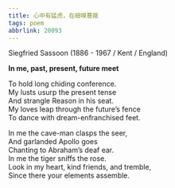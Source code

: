 ```yaml
---
title: 心中有猛虎，在细嗅蔷薇
tags: poem
abbrlink: 20093
---
```


Siegfried Sassoon (1886 - 1967 / Kent / England)

**In me, past, present, future meet**

To hold long chiding conference.  
My lusts usurp the present tense  
And strangle Reason in his seat.  
My loves leap through the future’s fence  
To dance with dream-enfranchised feet.  

In me the cave-man clasps the seer,  
And garlanded Apollo goes  
Chanting to Abraham’s deaf ear.  
In me the tiger sniffs the rose.  
Look in my heart, kind friends, and tremble,  
Since there your elements assemble.  


